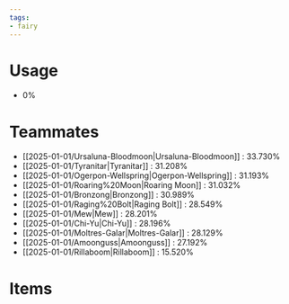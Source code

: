 ```yaml
---
tags:
- fairy
---
```

# Usage
- 0%
# Teammates
- [[2025-01-01/Ursaluna-Bloodmoon|Ursaluna-Bloodmoon]] : 33.730%
- [[2025-01-01/Tyranitar|Tyranitar]] : 31.208%
- [[2025-01-01/Ogerpon-Wellspring|Ogerpon-Wellspring]] : 31.193%
- [[2025-01-01/Roaring%20Moon|Roaring Moon]] : 31.032%
- [[2025-01-01/Bronzong|Bronzong]] : 30.989%
- [[2025-01-01/Raging%20Bolt|Raging Bolt]] : 28.549%
- [[2025-01-01/Mew|Mew]] : 28.201%
- [[2025-01-01/Chi-Yu|Chi-Yu]] : 28.196%
- [[2025-01-01/Moltres-Galar|Moltres-Galar]] : 28.129%
- [[2025-01-01/Amoonguss|Amoonguss]] : 27.192%
- [[2025-01-01/Rillaboom|Rillaboom]] : 15.520%
# Items